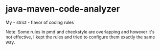# java-maven-code-analyzer

My - strict - flavor of coding rules

Note:
Some rules in pmd and checkstyle are overlapping and however it's not effective, I kept the rules and tried to configure them exactly the same way. 
